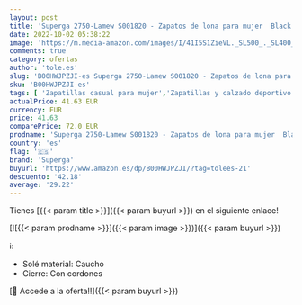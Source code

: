 ```yaml
---
layout: post
title: 'Superga 2750-Lamew S001820 - Zapatos de lona para mujer  Black 999  35'
date: 2022-10-02 05:38:22
image: 'https://m.media-amazon.com/images/I/41I5S1ZieVL._SL500_._SL400_.jpg'
comments: true
category: ofertas
author: 'tole.es'
slug: 'B00HWJPZJI-es Superga 2750-Lamew S001820 - Zapatos de lona para mujer...'
sku: 'B00HWJPZJI-es'
tags: [ 'Zapatillas casual para mujer','Zapatillas y calzado deportivo para mujer','Zapatos','Zapatos para mujer','Zapatos y complementos','superga','zapatos','🇪🇸', ]
actualPrice: 41.63 EUR
currency: EUR
price: 41.63
comparePrice: 72.0 EUR
prodname: 'Superga 2750-Lamew S001820 - Zapatos de lona para mujer  Black 999  35'
country: 'es'
flag: '🇪🇸'
brand: 'Superga'
buyurl: 'https://www.amazon.es/dp/B00HWJPZJI/?tag=tolees-21'
descuento: '42.18'
average: '29.22'
---
```


Tienes [{{< param title >}}]({{< param buyurl >}}) en el siguiente enlace!

[![{{< param prodname >}}]({{< param image >}})]({{< param buyurl >}})

ℹ️:

- Solé material: Caucho
- Cierre: Con cordones

[🛒 Accede a la oferta!!]({{< param buyurl >}})

